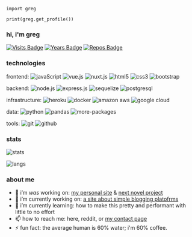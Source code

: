 `import greg`

`print(greg.get_profile())`

### hi, i'm greg

<!--

<p align="left"> <img src="https://komarev.com/ghpvc/?username=gms64" alt="gms64" /> </p>
-->

[![Visits Badge](https://badges.pufler.dev/visits/gms64/gms64)](https://badges.pufler.dev)
[![Years Badge](https://badges.pufler.dev/years/gms64)](https://badges.pufler.dev)
[![Repos Badge](https://badges.pufler.dev/repos/gms64)](https://badges.pufler.dev)

### technologies

frontend: 
![javaScript](https://img.shields.io/badge/-JavaScript-black?style=flat-square&logo=javascript)
![vue.js](https://img.shields.io/badge/-Vue-black?style=flat-square&logo=vue.js)
![nuxt.js](https://img.shields.io/badge/-Nuxt-black?style=flat-square&logo=nuxt.js)
![html5](https://img.shields.io/badge/-HTML5-black?style=flat-square&logo=html5&logoColor=white)
![css3](https://img.shields.io/badge/-CSS3-black?style=flat-square&logo=css3)
![bootstrap](https://img.shields.io/badge/-Bootstrap-black?style=flat-square&logo=bootstrap)

backend:
![node.js](https://img.shields.io/badge/-Nodejs-black?style=flat-square&logo=Node.js)
![express.js](https://img.shields.io/badge/-ExpressJs-black?style=flat-square)
![sequelize](https://img.shields.io/badge/-Nodejs-black?style=flat-square)
![postgresql](https://img.shields.io/badge/-PostgreSQL-black?style=flat-square&logo=postgresql)

infrastructure:
![heroku](https://img.shields.io/badge/-Heroku-black?style=flat-square&logo=heroku)
![docker](https://img.shields.io/badge/-Docker-black?style=flat-square&logo=docker)
![amazon aws](https://img.shields.io/badge/Amazon%20AWS-black?style=flat-square&logo=amazon-aws)
![google cloud](https://img.shields.io/badge/Google%20Cloud-black?style=flat-square&logo=google-cloud)

data:
![python](https://img.shields.io/badge/-Python-black?style=flat-square&logo=Python)
![pandas](https://img.shields.io/badge/-pandas-black?style=flat-square&logo=pandas)
![more-packages](https://img.shields.io/badge/-more%20packages-black?style=flat-square)


tools:
![git](https://img.shields.io/badge/-Git-black?style=flat-square&logo=git)
![github](https://img.shields.io/badge/-GitHub-black?style=flat-square&logo=github)

### stats

![stats](https://github-readme-stats.vercel.app/api?username=gms64&count_private=true&theme=dark&show_icons=true&include_all_commits=true)

![langs](https://github-readme-stats.vercel.app/api/top-langs/?username=gms64&theme=dark)

### about me

- 🔭 i’m *was* working on: [my personal site](https://gregondata.com/) & [next novel project](https://nextnovelproject.com/)
- 🔭 i’m currently working on: [a site about simple blogging platofrms](https://verysimpleblogging.com/)
- 🌱 i’m currently learning: how to make this pretty and performant with little to no effort
- 📫 how to reach me: here, reddit, or [my contact page](https://gregondata.com/contact)
- ⚡ fun fact: the average human is 60% water; i'm 60% coffee.


<!--
**gms64/gms64** is a ✨ _special_ ✨ repository because its `README.md` (this file) appears on your GitHub profile.

-->
